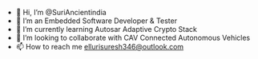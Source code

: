 - 👋 Hi, I’m @SuriAncientindia
- 👀 I’m an Embedded Software Developer & Tester
- 🌱 I’m currently learning Autosar Adaptive Crypto Stack
- 💞️ I’m looking to collaborate with CAV Connected Autonomous Vehicles
- 📫 How to reach me ellurisuresh346@outlook.com

<!---
SuriPopOS/SuriPopOS is a ✨ special ✨ repository because its `README.md` (this file) appears on your GitHub profile.
You can click the Preview link to take a look at your changes.
--->
